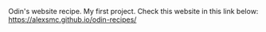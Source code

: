 Odin's website recipe.
My first project.
Check this website in this link below:
https://alexsmc.github.io/odin-recipes/